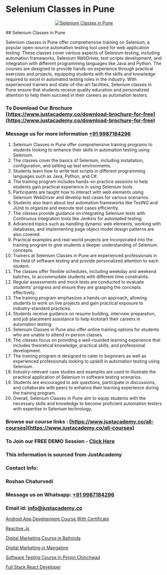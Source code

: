 # Selenium Classes in Pune

<p align="center">
  <a href="https://justacademy.co/program-detail/software-testing">
    <img src="https://justacademy.co/storage2/program_images/1704700438.webp" alt="Selenium Classes in Pune">
  </a>
</p>
## Selenium Classes in Pune

Selenium classes in Pune offer comprehensive training on Selenium, a popular open-source automation testing tool used for web application testing. These classes cover various aspects of Selenium testing, including automation frameworks, Selenium WebDriver, test scripts development, and integration with different programming languages like Java and Python. The courses are designed to provide hands-on experience through practical exercises and projects, equipping students with the skills and knowledge required to excel in automated testing roles in the industry. With experienced trainers and state-of-the-art facilities, Selenium classes in Pune ensure that students receive quality education and personalized attention to help them succeed in their careers as automation testers.
### To Download Our Brochure [https://www.justacademy.co/download-brochure-for-free](https://www.justacademy.co/download-brochure-for-free)
### Message us for more information [+91 9987184296](https://api.whatsapp.com/send?phone=919987184296)
1) Selenium Classes in Pune offer comprehensive training programs to students looking to enhance their skills in automation testing using Selenium.
2) The classes cover the basics of Selenium, including installation, configuration, and setting up test environments.
3) Students learn how to write test scripts in different programming languages such as Java, Python, and C#.
4) The training program includes hands-on practice sessions to help students gain practical experience in using Selenium tools.
5) Participants are taught how to interact with web elements using Selenium WebDriver and develop test cases for various scenarios.
6) Students also learn about test automation frameworks like TestNG and JUnit to organize and execute test cases efficiently.
7) The classes provide guidance on integrating Selenium tests with Continuous Integration tools like Jenkins for automated testing.
8) Advanced topics such as handling dynamic web elements, working with databases, and implementing page object model design patterns are also covered.
9) Practical examples and real-world projects are incorporated into the training program to give students a deeper understanding of Selenium concepts.
10) Trainers at Selenium Classes in Pune are experienced professionals in the field of software testing and provide personalized attention to each student.
11) The classes offer flexible schedules, including weekday and weekend batches, to accommodate students with different time constraints.
12) Regular assessments and mock tests are conducted to evaluate students' progress and ensure they are grasping the concepts effectively.
13) The training program emphasizes a hands-on approach, allowing students to work on live projects and gain practical exposure to industry-standard practices.
14) Students receive guidance on resume building, interview preparation, and job placement assistance to help kickstart their careers in automation testing.
15) Selenium Classes in Pune also offer online training options for students who are unable to attend in-person classes.
16) The classes focus on providing a well-rounded learning experience that includes theoretical knowledge, practical skills, and professional development.
17) The training program is designed to cater to beginners as well as experienced professionals looking to upskill in automation testing using Selenium.
18) Industry-relevant case studies and examples are used to illustrate the practical application of Selenium in software testing scenarios.
19) Students are encouraged to ask questions, participate in discussions, and collaborate with peers to enhance their learning experience during the training program.
20) Overall, Selenium Classes in Pune aim to equip students with the necessary skills and knowledge to become proficient automation testers with expertise in Selenium technology.

### Browse our course links : [https://www.justacademy.co/all-courses](https://www.justacademy.co/all-courses) 
### To Join our FREE DEMO Session - [Click Here](https://www.justacademy.co/register-for-course-demo)


### This information is sourced from JustAcademy
### Contact Info:
### Roshan Chaturvedi
### Message us on Whatsapp: [+91 9987184296](https://api.whatsapp.com/send?phone=919987184296)
### Email id: [info@justacademy.co](mailto:info@justacademy.co)
                
[Android App Development Course With Certificate](https://www.linkedin.com/pulse/android-app-development-course-certificate-justacademy-owflf/)

[Reactive Js](https://www.linkedin.com/pulse/reactive-js-justacademy-mumbai-7jnkc?trackingId=WkBliMRqX2VVyQZXTUYUeQ%3D%3D&lipi=urn%3Ali%3Apage%3Ad_flagship3_showcase_admin%3Bwznj2UNcTieGGkSiw6VF5Q%3D%3D)

[Digital Marketing Course in Bathinda](https://medium.com/@abhidnya.1068/digital-marketing-course-in-bathinda-6afd8638229a)

[Digital Marketing in Mangalore](https://medium.com/@justacademytraining/digital-marketing-in-mangalore-c7aed110dbfe)

[Software Testing Course In Pimpri Chinchwad](https://justacademyin.github.io/justacademy/software-testing-course-in-pimpri-chinchwad)

[Full Stack React Developer](https://justacademyin.github.io/justacademy/full-stack-react-developer)

